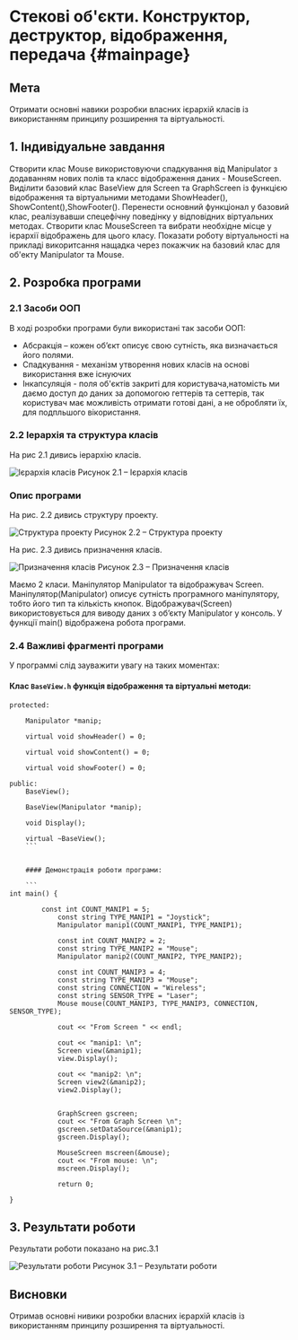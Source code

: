 # Стекові об'єкти. Конструктор, деструктор, відображення, передача {#mainpage} 
 
## Мета

Отримати основні навики розробки власних ієрархій класів із використанням принципу розширення та віртуальності.
 
## 1. Індивідуальне завдання 
 
Створити клас Mouse використовуючи спадкування від Manipulator з додаванням нових полів та класс відображення даних - MouseScreen. 
Виділити базовий клас BaseView для Screen та GraphScreen із функцією відображення та віртуальними методами ShowHeader(), ShowContent(),ShowFooter(). Перенести основний функціонал у базовий клас, реалізувавши спецефічну поведінку у відповідних віртуальних методах. Створити клас MouseScreen та вибрати необхідне місце у ієрархії відображень для цього класу. Показати роботу віртуальності на прикладі викоритсання нащадка через покажчик на базовий клас для об'екту Manipulator та Mouse.

## 2. Розробка програми

### 2.1 Засоби ООП
В ході розробки програми були використані так засоби ООП: 
- Абсракція – кожен об’єкт описує свою сутність, яка визначається його полями.
- Спадкування - механізм утворення нових класів на основі використання вже існуючих
- Інкапсуляція - поля об'єктів закриті для користувача,натомість ми даємо доступ до даних за допомогою геттерів та сеттерів, так користувач має можливість отримати готові дані, а не обробляти їх, для подпльшого вікористання.
 
### 2.2 Іерархія та структура класів
На рис 2.1 дивись іерархію класів.


![Ієрархія класів](https://github.com/kit25a/se-cpp/blob/master/ropai-dmytryi/doc/ropay03/%D0%98%D0%B5%D1%80%D0%B0%D1%80%D1%85%D0%B8%D1%8F.jpg)
Рисунок 2.1 – Ієрархія класів

### Опис програми 
На рис. 2.2 дивись структуру проекту.

![Структура проекту](https://github.com/kit25a/se-cpp/blob/master/ropai-dmytryi/doc/ropay03/%D0%A1%D1%82%D1%80%D1%83%D0%BA%D1%82%D1%83%D1%80%D0%B0.jpg)
Рисунок 2.2 – Структура проекту


На рис. 2.3 дивись призначення класів.

![Призначення класів](https://github.com/kit25a/se-cpp/blob/master/ropai-dmytryi/doc/ropay03/%D0%9F%D1%80%D0%B7%D0%BD%D0%B0%D1%87%D0%B5%D0%BD%D0%BD%D1%8F.jpg)
Рисунок 2.3 – Призначення класів

Маємо 2 класи. Маніпулятор Manipulator та відображувач Screen. Маніпулятор(Manipulator) описує сутність програмного маніпулятору, тобто його тип та кількість кнопок. Відображувач(Screen) використовується для виводу даних з об’єкту Manipulator у консоль. У функції main() відображена робота програми.

### 2.4 Важливі фрагменті програми

У программі слід зауважити увагу на таких моментах: 

#### Клас `BaseView.h` функція відображення та віртуальні методи:
	
```
protected:

	Manipulator *manip;

	virtual void showHeader() = 0;

	virtual void showContent() = 0;

	virtual void showFooter() = 0;

public:
	BaseView();

	BaseView(Manipulator *manip);

	void Display();

	virtual ~BaseView();
	```

	
	#### Демонстрація роботи програми:

	```
int main() {

		const int COUNT_MANIP1 = 5;
			const string TYPE_MANIP1 = "Joystick";
			Manipulator manip1(COUNT_MANIP1, TYPE_MANIP1);

			const int COUNT_MANIP2 = 2;
			const string TYPE_MANIP2 = "Mouse";
			Manipulator manip2(COUNT_MANIP2, TYPE_MANIP2);

			const int COUNT_MANIP3 = 4;
			const string TYPE_MANIP3 = "Mouse";
			const string CONNECTION = "Wireless";
			const string SENSOR_TYPE = "Laser";
			Mouse mouse(COUNT_MANIP3, TYPE_MANIP3, CONNECTION, SENSOR_TYPE);

			cout << "From Screen " << endl;

			cout << "manip1: \n";
			Screen view(&manip1);
			view.Display();

			cout << "manip2: \n";
			Screen view2(&manip2);
			view2.Display();


			GraphScreen gscreen;
			cout << "From Graph Screen \n";
			gscreen.setDataSource(&manip1);
			gscreen.Display();

			MouseScreen mscreen(&mouse);
			cout << "From mouse: \n";
			mscreen.Display();

			return 0;
	
}
```


## 3. Результати роботи
Результати роботи показано на рис.3.1

![Результати роботи](https://github.com/kit25a/se-cpp/blob/master/ropai-dmytryi/doc/ropay03/%D0%A0%D0%B5%D0%B7%D1%83%D0%BB%D1%8C%D1%82%D0%B0%D1%82%D1%8B.jpg)
Рисунок 3.1 – Результати роботи
## Висновки 
Отримав основні нивики розробки власних ієрархій класів із використанням принципу розширення та віртуальності.